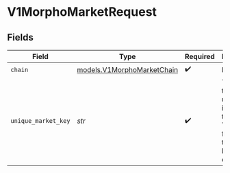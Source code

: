 # V1MorphoMarketRequest


## Fields

| Field                                                                                            | Type                                                                                             | Required                                                                                         | Description                                                                                      |
| ------------------------------------------------------------------------------------------------ | ------------------------------------------------------------------------------------------------ | ------------------------------------------------------------------------------------------------ | ------------------------------------------------------------------------------------------------ |
| `chain`                                                                                          | [models.V1MorphoMarketChain](../models/v1morphomarketchain.md)                                   | :heavy_check_mark:                                                                               | N/A                                                                                              |
| `unique_market_key`                                                                              | *str*                                                                                            | :heavy_check_mark:                                                                               | The key that uniquely identifies the market. This can be found using the 'Get Markets' endpoint. |